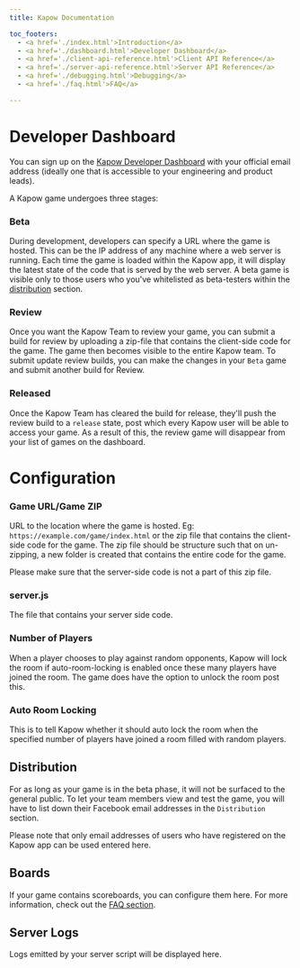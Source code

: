 ```yaml
---
title: Kapow Documentation

toc_footers:
  - <a href='./index.html'>Introduction</a>
  - <a href='./dashboard.html'>Developer Dashboard</a>
  - <a href='./client-api-reference.html'>Client API Reference</a>
  - <a href='./server-api-reference.html'>Server API Reference</a>
  - <a href='./debugging.html'>Debugging</a>
  - <a href='./faq.html'>FAQ</a>

---
```


# Developer Dashboard

You can sign up on the [Kapow Developer Dashboard](https://dev.kapow.games) with your official email address (ideally one that is accessible to your engineering and product leads). 

A Kapow game undergoes three stages:
### Beta
During development, developers can specify a URL where the game is hosted. This can be the IP address of any machine where a web server is running. Each time the game is loaded within the Kapow app, it will display the latest state of the code that is served by the web server.
A beta game is visible only to those users who you've whitelisted as beta-testers within the [distribution](#distribution) section.

### Review
Once you want the Kapow Team to review your game, you can submit a build for review by uploading a zip-file that contains the client-side code for the game. The game then becomes visible to the entire Kapow team. To submit update review builds, you can make the changes in your `Beta` game and submit another build for Review.

### Released
Once the Kapow Team has cleared the build for release, they'll push the review build to a `release` state, post which every Kapow user will be able to access your game.
As a result of this, the review game will disappear from your list of games on the dashboard.

# Configuration
### Game URL/Game ZIP
URL to the location where the game is hosted. Eg: `https://example.com/game/index.html` or the zip file that contains the client-side code for the game. The zip file should be structure such that on un-zipping, a new folder is created that contains the entire code for the game.
<aside class="notice">
Please make sure that the server-side code is not a part of this zip file.
</aside>

### server.js
The file that contains your server side code.

### Number of Players
When a player chooses to play against random opponents, Kapow will lock the room if auto-room-locking is enabled once these many players have joined the room. The game does have the option to unlock the room post this.

### Auto Room Locking
This is to tell Kapow whether it should auto lock the room when the specified number of players have joined a room filled with random players.

## Distribution
For as long as your game is in the beta phase, it will not be surfaced to the general public. To let your team members view and test the game, you will have to list down their Facebook email addresses in the `Distribution` section.

<aside class="notice">
Please note that only email addresses of users who have registered on the Kapow app can be used entered here.
</aside>

## Boards
If your game contains scoreboards, you can configure them here. For more information, check out the [FAQ section](./faq.html).

## Server Logs
Logs emitted by your server script will be displayed here.
